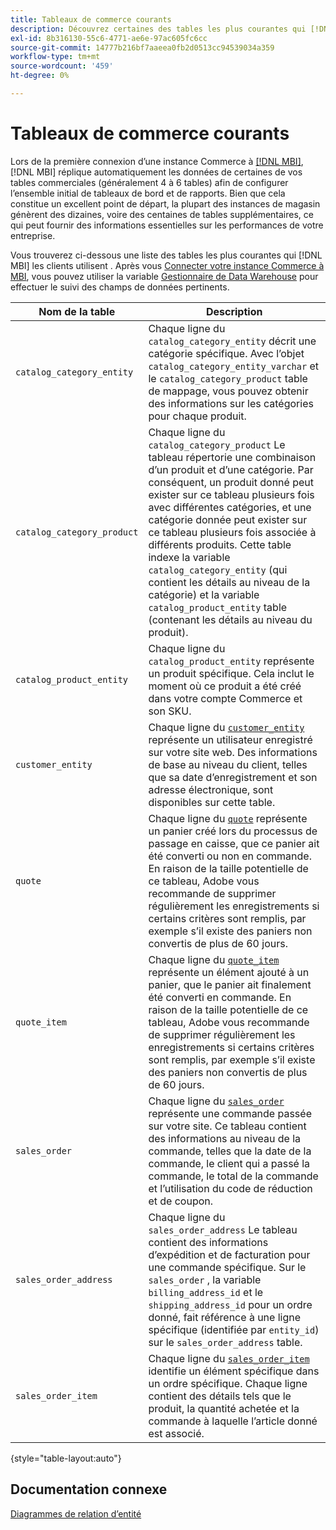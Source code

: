 ```yaml
---
title: Tableaux de commerce courants
description: Découvrez certaines des tables les plus courantes qui [!DNL MBI] les clients utilisent .
exl-id: 8b316130-55c6-4771-ae6e-97ac605fc6cc
source-git-commit: 14777b216bf7aaeea0fb2d0513cc94539034a359
workflow-type: tm+mt
source-wordcount: '459'
ht-degree: 0%

---
```


# Tableaux de commerce courants

Lors de la première connexion d’une instance Commerce à [[!DNL MBI]](../importing-data/integrations/magento.md), [!DNL MBI] réplique automatiquement les données de certaines de vos tables commerciales (généralement 4 à 6 tables) afin de configurer l’ensemble initial de tableaux de bord et de rapports. Bien que cela constitue un excellent point de départ, la plupart des instances de magasin génèrent des dizaines, voire des centaines de tables supplémentaires, ce qui peut fournir des informations essentielles sur les performances de votre entreprise.

Vous trouverez ci-dessous une liste des tables les plus courantes qui [!DNL MBI] les clients utilisent . Après vous [Connecter votre instance Commerce à MBI](../../data-analyst/importing-data/integrations/magento.md), vous pouvez utiliser la variable [Gestionnaire de Data Warehouse](../../data-analyst/data-warehouse-mgr/tour-dwm.md) pour effectuer le suivi des champs de données pertinents.

| Nom de la table | Description |
|---|---|
| `catalog_category_entity` | Chaque ligne du `catalog_category_entity` décrit une catégorie spécifique. Avec l’objet `catalog_category_entity_varchar` et le `catalog_category_product` table de mappage, vous pouvez obtenir des informations sur les catégories pour chaque produit. |
| `catalog_category_product` | Chaque ligne du `catalog_category_product` Le tableau répertorie une combinaison d’un produit et d’une catégorie. Par conséquent, un produit donné peut exister sur ce tableau plusieurs fois avec différentes catégories, et une catégorie donnée peut exister sur ce tableau plusieurs fois associée à différents produits. Cette table indexe la variable `catalog_category_entity` (qui contient les détails au niveau de la catégorie) et la variable `catalog_product_entity` table (contenant les détails au niveau du produit). |
| `catalog_product_entity` | Chaque ligne du `catalog_product_entity` représente un produit spécifique. Cela inclut le moment où ce produit a été créé dans votre compte Commerce et son SKU. |
| `customer_entity` | Chaque ligne du [`customer_entity`](../data-warehouse-mgr/cust-ent-table.md) représente un utilisateur enregistré sur votre site web. Des informations de base au niveau du client, telles que sa date d’enregistrement et son adresse électronique, sont disponibles sur cette table. |
| `quote` | Chaque ligne du [`quote`](../data-warehouse-mgr/sales-flat-quote-table.md) représente un panier créé lors du processus de passage en caisse, que ce panier ait été converti ou non en commande. En raison de la taille potentielle de ce tableau, Adobe vous recommande de supprimer régulièrement les enregistrements si certains critères sont remplis, par exemple s’il existe des paniers non convertis de plus de 60 jours. |
| `quote_item` | Chaque ligne du [`quote_item`](../data-warehouse-mgr/sales-flat-quote-item-table.md) représente un élément ajouté à un panier, que le panier ait finalement été converti en commande. En raison de la taille potentielle de ce tableau, Adobe vous recommande de supprimer régulièrement les enregistrements si certains critères sont remplis, par exemple s’il existe des paniers non convertis de plus de 60 jours. |
| `sales_order` | Chaque ligne du [`sales_order`](../data-warehouse-mgr/sales-flat-order-table.md) représente une commande passée sur votre site. Ce tableau contient des informations au niveau de la commande, telles que la date de la commande, le client qui a passé la commande, le total de la commande et l’utilisation du code de réduction et de coupon. |
| `sales_order_address` | Chaque ligne du `sales_order_address` Le tableau contient des informations d’expédition et de facturation pour une commande spécifique. Sur le `sales_order` , la variable `billing_address_id` et le `shipping_address_id` pour un ordre donné, fait référence à une ligne spécifique (identifiée par `entity_id`) sur le `sales_order_address` table. |
| `sales_order_item` | Chaque ligne du [`sales_order_item`](../data-warehouse-mgr/sales-flat-quote-item-table.md) identifie un élément spécifique dans un ordre spécifique. Chaque ligne contient des détails tels que le produit, la quantité achetée et la commande à laquelle l’article donné est associé. |

{style="table-layout:auto"}

## Documentation connexe

[Diagrammes de relation d’entité](../data-warehouse-mgr/entity-rel-diag.md)
